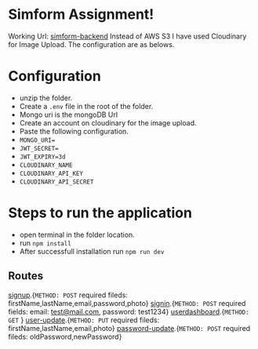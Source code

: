 # Simform Assignment!

Working Url: [simform-backend](https://simform-backend.herokuapp.com/api/v1/)
Instead of AWS S3 I have used Cloudinary for Image Upload. The configuration are as belows.

# Configuration

- unzip the folder.
- Create a `.env` file in the root of the folder.
- Mongo uri is the mongoDB Url
- Create an account on cloudinary for the image upload.
- Paste the following configuration.
- `MONGO_URI=`
- `JWT_SECRET=`
- `JWT_EXPIRY=3d`
- `CLOUDINARY_NAME`
- `CLOUDINARY_API_KEY`
- `CLOUDINARY_API_SECRET`

# Steps to run the application

- open terminal in the folder location.
- run `npm install`
- After successfull installation run `npm run dev`

## Routes

[signup](https://simform-backend.herokuapp.com/api/v1/signup).{`METHOD: POST` required fileds: firstName,lastName,email,password,photo}
[signin](https://simform-backend.herokuapp.com/api/v1/signin).{`METHOD: POST` required fields: email: test@mail.com, password: test1234}
[userdashboard](https://simform-backend.herokuapp.com/api/v1/userdashboard).{`METHOD: GET` }
[user-update](https://simform-backend.herokuapp.com/api/v1/userdashborad/update).{`METHOD: PUT` required fileds: firstName,lastName,email,photo}
[password-update](https://simform-backend.herokuapp.com/api/v1/password/update).{`METHOD: POST` required fileds: oldPassword,newPassword}
